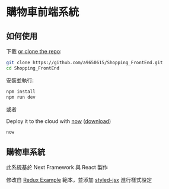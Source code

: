 # 購物車前端系統

## 如何使用

下載 [or clone the repo](https://github.com/a9650615/Shopping_FrontEnd.git):

```bash
git clone https://github.com/a9650615/Shopping_FrontEnd.git
cd Shopping_FrontEnd
```

安裝並執行:

```bash
npm install
npm run dev
```

或者

Deploy it to the cloud with [now](https://zeit.co/now) ([download](https://zeit.co/download))

```bash
now
```

## 購物車系統
此系統基於 Next Framework 與 React 製作

修改自 
[Redux Example](https://github.com/zeit/next.js/tree/canary/examples/with-redux)
範本，並添加
[styled-jsx](https://github.com/zeit/styled-jsx)
進行樣式設定